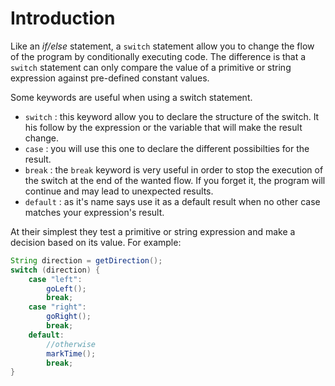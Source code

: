 # Introduction

Like an _if/else_ statement, a `switch` statement allow you to change the flow of the program by conditionally executing code. The difference is that a `switch` statement can only compare the value of a primitive or string expression against pre-defined constant values.

Some keywords are useful when using a switch statement.

- `switch` : this keyword allow you to declare the structure of the switch. It his follow by the expression or the variable that will make the result change.
- `case` : you will use this one to declare the different possibilties for the result.
- `break` : the `break` keyword is very useful in order to stop the execution of the switch at the end of the wanted flow. If you forget it, the program will continue and may lead to unexpected results.
- `default` : as it's name says use it as a default result when no other case matches your expression's result.

At their simplest they test a primitive or string expression and make a decision based on its value. For example:

```java
String direction = getDirection();
switch (direction) {
    case "left":
        goLeft();
        break;
    case "right":
        goRight();
        break;
    default:
        //otherwise
        markTime();
        break;
}
```
